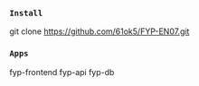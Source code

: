 ### `Install`
git clone https://github.com/61ok5/FYP-EN07.git

### `Apps`
fyp-frontend
fyp-api
fyp-db
